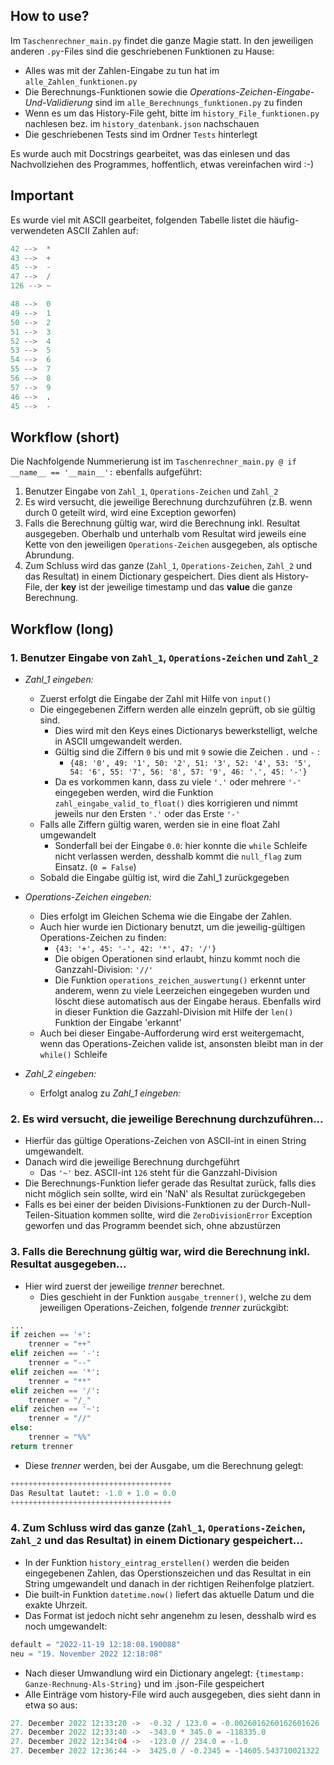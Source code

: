 ## How to use?
Im `Taschenrechner_main.py` findet die ganze Magie statt. In den jeweiligen anderen `.py`-Files sind die geschriebenen 
Funktionen zu Hause:
- Alles was mit der Zahlen-Eingabe zu tun hat im `alle_Zahlen_funktionen.py`
- Die Berechnungs-Funktionen sowie die *Operations-Zeichen-Eingabe-Und-Validierung* sind im
`alle_Berechnungs_funktionen.py` zu finden 
- Wenn es um das History-File geht, bitte im `history_File_funktionen.py` nachlesen bez. im `history_datenbank.json` nachschauen
- Die geschriebenen Tests sind im Ordner `Tests` hinterlegt

Es wurde auch mit Docstrings gearbeitet, was das einlesen und das Nachvollziehen des Programmes,
hoffentlich, etwas vereinfachen wird :-)

## Important
Es wurde viel mit ASCII gearbeitet, folgenden Tabelle listet die häufig-verwendeten ASCII Zahlen auf:
````python
42 -->  *
43 -->  +
45 -->  -
47 -->  /
126 --> ~

48 -->  0
49 -->  1
50 -->  2
51 -->  3
52 -->  4
53 -->  5
54 -->  6
55 -->  7
56 -->  8
57 -->  9
46 -->  .
45 -->  -
````

## Workflow (short)
Die Nachfolgende Nummerierung ist im `Taschenrechner_main.py @ if __name__ == '__main__':` ebenfalls aufgeführt:
1. Benutzer Eingabe von `Zahl_1`, `Operations-Zeichen` und `Zahl_2`
2. Es wird versucht, die jeweilige Berechnung durchzuführen (z.B. wenn durch 0 geteilt wird, wird eine Exception geworfen)
3. Falls die Berechnung gültig war, wird die Berechnung inkl. Resultat ausgegeben. Oberhalb und unterhalb vom Resultat
 wird jeweils eine Kette von den jeweiligen `Operations-Zeichen` ausgegeben, als optische Abrundung.
4. Zum Schluss wird das ganze (`Zahl_1`, `Operations-Zeichen`, `Zahl_2` und das Resultat) in einem Dictionary gespeichert.
 Dies dient als History-File, der **key** ist der jeweilige timestamp und das **value** die ganze Berechnung.


## Workflow (long)
### 1. Benutzer Eingabe von `Zahl_1`, `Operations-Zeichen` und `Zahl_2`
- *Zahl_1 eingeben:*
  - Zuerst erfolgt die Eingabe der Zahl mit Hilfe von `input()`
  - Die eingegebenen Ziffern werden alle einzeln geprüft, ob sie gültig sind.
    - Dies wird mit den Keys eines Dictionarys bewerkstelligt, welche in ASCII umgewandelt werden.
    - Gültig sind die Ziffern `0` bis und mit `9` sowie die Zeichen `.` und `-` :
      - `{48: '0', 49: '1', 50: '2', 51: '3', 52: '4', 53: '5', 54: '6', 55: '7',
           56: '8', 57: '9', 46: '.', 45: '-'}`
    - Da es vorkommen kann, dass zu viele `'.'` oder mehrere `'-'` eingegeben werden,
    wird die Funktion `zahl_eingabe_valid_to_float()`  dies korrigieren und nimmt jeweils nur den Ersten `'.'` oder das Erste `'-'`
  - Falls alle Ziffern gültig waren, werden sie in eine float Zahl umgewandelt
    - Sonderfall bei der Eingabe `0.0`: hier konnte die `while` Schleife nicht verlassen werden,
    desshalb kommt die `null_flag` zum Einsatz. (`0 = False`)
  - Sobald die Eingabe gültig ist, wird die Zahl_1 zurückgegeben

- *Operations-Zeichen eingeben:*
  - Dies erfolgt im Gleichen Schema wie die Eingabe der Zahlen.
  - Auch hier wurde ien Dictionary benutzt, um die jeweilig-gültigen Operations-Zeichen zu finden:
    - `{43: '+', 45: '-', 42: '*', 47: '/'}`
    - Die obigen Operationen sind erlaubt, hinzu kommt noch die Ganzzahl-Division: `'//'`
    - Die Funktion `operations_zeichen_auswertung()` erkennt unter anderem,
    wenn zu viele Leerzeichen eingegeben wurden und löscht diese automatisch aus der Eingabe heraus.
    Ebenfalls wird in dieser Funktion die Gazzahl-Division mit Hilfe der `len()` Funktion der Eingabe 'erkannt'
  - Auch bei dieser Eingabe-Aufforderung wird erst weitergemacht, wenn das Operations-Zeichen valide ist,
  ansonsten bleibt man in der `while()` Schleife
- *Zahl_2 eingeben:*
  - Erfolgt analog zu *Zahl_1 eingeben:*

### 2. Es wird versucht, die jeweilige Berechnung durchzuführen...
- Hierfür das gültige Operations-Zeichen von ASCII-int in einen String umgewandelt.
- Danach wird die jeweilige Berechnung durchgeführt
  - Das `'~'` bez. ASCII-int `126` steht für die Ganzzahl-Division
- Die Berechnungs-Funktion liefer gerade das Resultat zurück, falls dies nicht möglich sein sollte,
wird ein 'NaN' als Resultat zurückgegeben
- Falls es bei einer der beiden Divisions-Funktionen zu der Durch-Null-Teilen-Situation kommen sollte, wird
die `ZeroDivisionError` Exception geworfen und das Programm beendet sich, ohne abzustürzen



### 3. Falls die Berechnung gültig war, wird die Berechnung inkl. Resultat ausgegeben...
- Hier wird zuerst der jeweilige *trenner* berechnet.
    - Dies geschieht in der Funktion `ausgabe_trenner()`, welche zu dem jeweiligen Operations-Zeichen,
  folgende *trenner* zurückgibt:
```python
...
if zeichen == '+':
    trenner = "++"
elif zeichen == '-':
    trenner = "--"
elif zeichen == '*':
    trenner = "**"
elif zeichen == '/':
    trenner = "/_"
elif zeichen == '~':
    trenner = "//"
else:
    trenner = "%%"
return trenner
```
  - Diese *trenner* werden, bei der Ausgabe, um die Berechnung gelegt:
````python
++++++++++++++++++++++++++++++++++++
Das Resultat lautet: -1.0 + 1.0 = 0.0
++++++++++++++++++++++++++++++++++++
````

### 4. Zum Schluss wird das ganze (`Zahl_1`, `Operations-Zeichen`, `Zahl_2` und das Resultat) in einem Dictionary gespeichert...
- In der Funktion `history_eintrag_erstellen()` werden die beiden eingegebenen Zahlen, das Operstionszeichen und das Resultat
in ein String umgewandelt und danach in der richtigen Reihenfolge platziert.
- Die built-in Funktion `datetime.now()` liefert das aktuelle Datum und die exakte Uhrzeit.
- Das Format ist jedoch nicht sehr angenehm zu lesen, desshalb wird es noch umgewandelt:
````python
default = "2022-11-19 12:18:08.190088"
neu = "19. November 2022 12:18:08"
````
- Nach dieser Umwandlung wird ein Dictionary angelegt: `{timestamp: Ganze-Rechnung-Als-String}` und im .json-File gespeichert
- Alle Einträge vom history-File wird auch ausgegeben, dies sieht dann in etwa so aus:
````python
27. December 2022 12:33:20 ->  -0.32 / 123.0 = -0.0026016260162601626
27. December 2022 12:33:40 ->  -343.0 * 345.0 = -118335.0
27. December 2022 12:34:04 ->  -123.0 // 234.0 = -1.0
27. December 2022 12:36:44 ->  3425.0 / -0.2345 = -14605.543710021322
````







